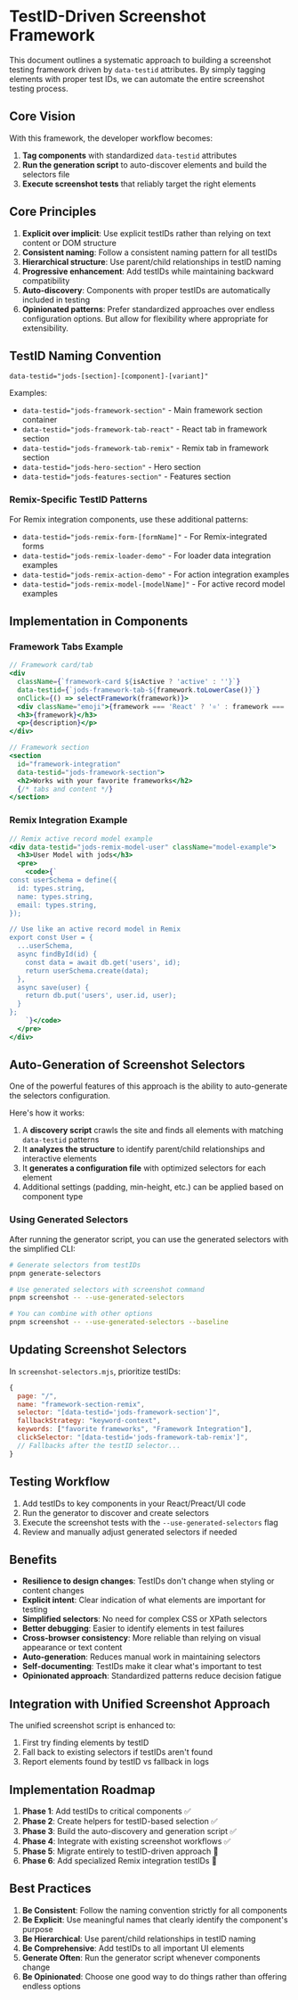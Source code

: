 # TestID-Driven Screenshot Framework

This document outlines a systematic approach to building a screenshot testing framework driven by `data-testid` attributes. By simply tagging elements with proper test IDs, we can automate the entire screenshot testing process.

## Core Vision

With this framework, the developer workflow becomes:

1. **Tag components** with standardized `data-testid` attributes
2. **Run the generation script** to auto-discover elements and build the selectors file
3. **Execute screenshot tests** that reliably target the right elements

## Core Principles

1. **Explicit over implicit**: Use explicit testIDs rather than relying on text content or DOM structure
2. **Consistent naming**: Follow a consistent naming pattern for all testIDs
3. **Hierarchical structure**: Use parent/child relationships in testID naming
4. **Progressive enhancement**: Add testIDs while maintaining backward compatibility
5. **Auto-discovery**: Components with proper testIDs are automatically included in testing
6. **Opinionated patterns**: Prefer standardized approaches over endless configuration options. But allow for flexibility where appropriate for extensibility.

## TestID Naming Convention

```
data-testid="jods-[section]-[component]-[variant]"
```

Examples:

- `data-testid="jods-framework-section"` - Main framework section container
- `data-testid="jods-framework-tab-react"` - React tab in framework section
- `data-testid="jods-framework-tab-remix"` - Remix tab in framework section
- `data-testid="jods-hero-section"` - Hero section
- `data-testid="jods-features-section"` - Features section

### Remix-Specific TestID Patterns

For Remix integration components, use these additional patterns:

- `data-testid="jods-remix-form-[formName]"` - For Remix-integrated forms
- `data-testid="jods-remix-loader-demo"` - For loader data integration examples
- `data-testid="jods-remix-action-demo"` - For action integration examples
- `data-testid="jods-remix-model-[modelName]"` - For active record model examples

## Implementation in Components

### Framework Tabs Example

```jsx
// Framework card/tab
<div
  className={`framework-card ${isActive ? 'active' : ''}`}
  data-testid={`jods-framework-tab-${framework.toLowerCase()}`}
  onClick={() => selectFramework(framework)}>
  <div className="emoji">{framework === 'React' ? '⚛️' : framework === 'Remix' ? '💿' : ''}</div>
  <h3>{framework}</h3>
  <p>{description}</p>
</div>

// Framework section
<section
  id="framework-integration"
  data-testid="jods-framework-section">
  <h2>Works with your favorite frameworks</h2>
  {/* tabs and content */}
</section>
```

### Remix Integration Example

```jsx
// Remix active record model example
<div data-testid="jods-remix-model-user" className="model-example">
  <h3>User Model with jods</h3>
  <pre>
    <code>{`
const userSchema = define({
  id: types.string,
  name: types.string,
  email: types.string,
});

// Use like an active record model in Remix
export const User = {
  ...userSchema,
  async findById(id) {
    const data = await db.get('users', id);
    return userSchema.create(data);
  },
  async save(user) {
    return db.put('users', user.id, user);
  }
};
    `}</code>
  </pre>
</div>
```

## Auto-Generation of Screenshot Selectors

One of the powerful features of this approach is the ability to auto-generate the selectors configuration.

Here's how it works:

1. A **discovery script** crawls the site and finds all elements with matching `data-testid` patterns
2. It **analyzes the structure** to identify parent/child relationships and interactive elements
3. It **generates a configuration file** with optimized selectors for each element
4. Additional settings (padding, min-height, etc.) can be applied based on component type

### Using Generated Selectors

After running the generator script, you can use the generated selectors with the simplified CLI:

```bash
# Generate selectors from testIDs
pnpm generate-selectors

# Use generated selectors with screenshot command
pnpm screenshot -- --use-generated-selectors

# You can combine with other options
pnpm screenshot -- --use-generated-selectors --baseline
```

## Updating Screenshot Selectors

In `screenshot-selectors.mjs`, prioritize testIDs:

```js
{
  page: "/",
  name: "framework-section-remix",
  selector: "[data-testid='jods-framework-section']",
  fallbackStrategy: "keyword-context",
  keywords: ["favorite frameworks", "Framework Integration"],
  clickSelector: "[data-testid='jods-framework-tab-remix']",
  // Fallbacks after the testID selector...
}
```

## Testing Workflow

1. Add testIDs to key components in your React/Preact/UI code
2. Run the generator to discover and create selectors
3. Execute the screenshot tests with the `--use-generated-selectors` flag
4. Review and manually adjust generated selectors if needed

## Benefits

- **Resilience to design changes**: TestIDs don't change when styling or content changes
- **Explicit intent**: Clear indication of what elements are important for testing
- **Simplified selectors**: No need for complex CSS or XPath selectors
- **Better debugging**: Easier to identify elements in test failures
- **Cross-browser consistency**: More reliable than relying on visual appearance or text content
- **Auto-generation**: Reduces manual work in maintaining selectors
- **Self-documenting**: TestIDs make it clear what's important to test
- **Opinionated approach**: Standardized patterns reduce decision fatigue

## Integration with Unified Screenshot Approach

The unified screenshot script is enhanced to:

1. First try finding elements by testID
2. Fall back to existing selectors if testIDs aren't found
3. Report elements found by testID vs fallback in logs

## Implementation Roadmap

1. **Phase 1**: Add testIDs to critical components ✅
2. **Phase 2**: Create helpers for testID-based selection ✅
3. **Phase 3**: Build the auto-discovery and generation script ✅
4. **Phase 4**: Integrate with existing screenshot workflows ✅
5. **Phase 5**: Migrate entirely to testID-driven approach 🔄
6. **Phase 6**: Add specialized Remix integration testIDs 🔄

## Best Practices

1. **Be Consistent**: Follow the naming convention strictly for all components
2. **Be Explicit**: Use meaningful names that clearly identify the component's purpose
3. **Be Hierarchical**: Use parent/child relationships in testID naming
4. **Be Comprehensive**: Add testIDs to all important UI elements
5. **Generate Often**: Run the generator script whenever components change
6. **Be Opinionated**: Choose one good way to do things rather than offering endless options
